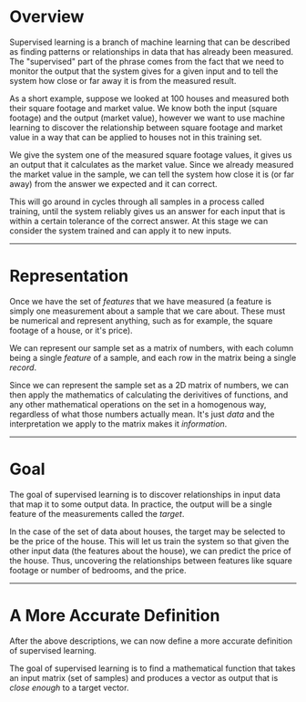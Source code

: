 # Overview #

Supervised learning is a branch of machine learning that can be described as finding patterns or relationships in data that has already been measured. The "supervised" part of the phrase comes from the fact that we need to monitor the output that the system gives for a given input and to tell the system how close or far away it is from the measured result.

As a short example, suppose we looked at 100 houses and measured both their square footage and market value. We know both the input (square footage) and the output (market value), however we want to use machine learning to discover the relationship between square footage and market value in a way that can be applied to houses not in this training set.

We give the system one of the measured square footage values, it gives us an output that it calculates as the market value. Since we already measured the market value in the sample, we can tell the system how close it is (or far away) from the answer we expected and it can correct.

This will go around in cycles through all samples in a process called training, until the system reliably gives us an answer for each input that is within a certain tolerance of the correct answer. At this stage we can consider the system trained and can apply it to new inputs.

---
# Representation #

Once we have the set of *features* that we have measured (a feature is simply one measurement about a sample that we care about. These must be numerical and represent anything, such as for example, the square footage of a house, or it's price).

We can represent our sample set as a matrix of numbers, with each column being a single *feature* of a sample, and each row in the matrix being a single *record*.

Since we can represent the sample set as a 2D matrix of numbers, we can then apply the mathematics of calculating the derivitives of functions, and any other mathematical operations on the set in a homogenous way, regardless of what those numbers actually mean. It's just *data* and the interpretation we apply to the matrix makes it *information*.

---
# Goal #

The goal of supervised learning is to discover relationships in input data that map it to some output data. In practice, the output will be a single feature of the measurements called the *target*. 

In the case of the set of data about houses, the target may be selected to be the price of the house. This will let us train the system so that given the other input data (the features about the house), we can predict the price of the house. Thus, uncovering the relationships between features like square footage or number of bedrooms, and the price.

---
# A More Accurate Definition #
After the above descriptions, we can now define a more accurate definition of supervised learning.

The goal of supervised learning is to find a mathematical function that takes an input matrix (set of samples) and produces a vector as output that is *close enough* to a target vector.
